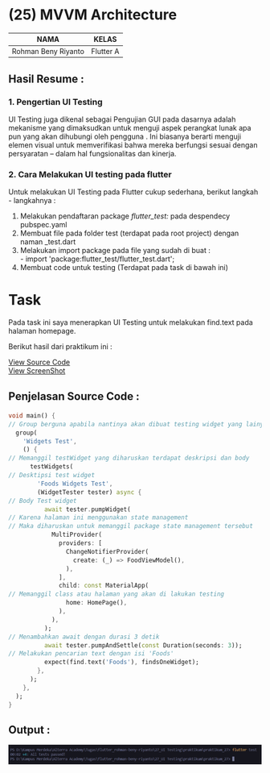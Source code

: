 # (25) MVVM Architecture
| NAMA |  KELAS
|--|--|
| Rohman Beny Riyanto  |  Flutter A

## Hasil Resume :

### 1. Pengertian UI Testing
UI Testing juga dikenal sebagai Pengujian GUI pada dasarnya adalah mekanisme yang dimaksudkan untuk menguji aspek perangkat lunak apa pun yang akan dihubungi oleh pengguna . Ini biasanya berarti menguji elemen visual untuk memverifikasi bahwa mereka berfungsi sesuai dengan persyaratan – dalam hal fungsionalitas dan kinerja.

### 2.  Cara Melakukan UI testing pada flutter
Untuk melakukan UI Testing pada Flutter cukup sederhana, berikut langkah - langkahnya :

1. Melakukan pendaftaran package *flutter_test:* pada despendecy pubspec.yaml
2. Membuat file pada folder test (terdapat pada root project) dengan naman _test.dart
3. Melakukan import package pada file yang sudah di buat : 
   <br>- import 'package:flutter_test/flutter_test.dart';
4. Membuat code untuk testing (Terdapat pada task di bawah ini)

# Task
Pada task ini saya menerapkan UI Testing untuk melakukan find.text pada halaman homepage.

Berikut hasil dari praktikum ini :

[View Source Code](https://github.com/RohmanBenyRiyanto/flutter_rohman-beny-riyanto/tree/main/27_UI%20Testing/praktikum/praktikum_27)<br>
[View ScreenShot](https://github.com/RohmanBenyRiyanto/flutter_rohman-beny-riyanto/tree/main/27_UI%20Testing/screenshot)

## Penjelasan Source Code :
```dart
void main() {
// Group berguna apabila nantinya akan dibuat testing widget yang lainya
  group(
    'Widgets Test',
    () {
// Memanggil testWidget yang diharuskan terdapat deskripsi dan body
      testWidgets(
// Desktipsi test widget
        'Foods Widgets Test',
        (WidgetTester tester) async {
// Body Test widget
          await tester.pumpWidget(
// Karena halaman ini menggunakan state management
// Maka diharuskan untuk memanggil package state management tersebut
            MultiProvider(
              providers: [
                ChangeNotifierProvider(
                  create: (_) => FoodViewModel(),
                ),
              ],
              child: const MaterialApp(
// Memanggil class atau halaman yang akan di lakukan testing
                home: HomePage(),
              ),
            ),
          );
// Menambahkan await dengan durasi 3 detik
          await tester.pumpAndSettle(const Duration(seconds: 3));
// Melakukan pencarian text dengan isi 'Foods'
          expect(find.text('Foods'), findsOneWidget);
        },
      );
    },
  );
}
```

## Output : 
![secreenshot](https://github.com/RohmanBenyRiyanto/flutter_rohman-beny-riyanto/blob/main/27_UI%20Testing/screenshot/Output%20UI%20Testing.png)
